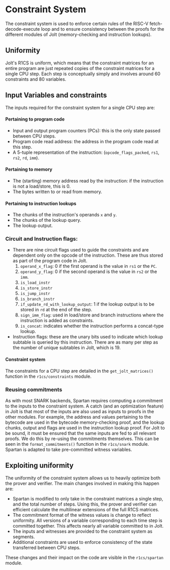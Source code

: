 # Constraint System 

The constraint system is used to enforce certain rules of the RISC-V fetch-decode-execute loop 
and to ensure 
consistency between the proofs for the different modules of Jolt (memory-checking 
and instruction lookups). 

## Uniformity

Jolt's R1CS is uniform, which means
that the constraint matrices for an entire program are just repeated copies of the constraint 
matrices for a single CPU step. 
Each step is conceptually simply and involves around 60 constraints and 80 variables. 

## Input Variables and constraints

The inputs required for the constraint system for a single CPU step are: 

#### Pertaining to program code
* Input and output program counters (PCs): this is the only state passed between CPU steps. 
* Program code read address: the address in the program code read at this step. 
* A 5-tuple representation of the instruction: (`opcode_flags_packed`, `rs1`, `rs2`, `rd`, `imm`). 

#### Pertaining to memory
* The (starting) memory address read by the instruction: if the instruction is not a load/store, this is 0.
* The bytes written to or read from memory.

####  Pertaining to instruction lookups
* The chunks of the instruction's operands `x` and `y`. 
* The chunks of the lookup query. 
* The lookup output. 

### Circuit and Instruction flags: 
* There are nine circuit flags used to guide the constraints and are dependent only on the opcode of the instruction. These are thus stored as part of the program code in Jolt. 
    1. `operand_x_flag`: 0 if the first operand is the value in `rs1` or the `PC`. 
    2. `operand_y_flag`: 0 if the second operand is the value in `rs2` or the `imm`. 
    3. `is_load_instr`
    4. `is_store_instr`
    5. `is_jump_instr`
    6. `is_branch_instr`
    7. `if_update_rd_with_lookup_output`: 1 if the lookup output is to be stored in `rd` at the end of the step. 
    8. `sign_imm_flag`: used in load/store and branch instructions where the instruction is added as constraints. 
    9. `is_concat`: indicates whether the instruction performs a concat-type lookup. 
* Instruction flags: these are the unary bits used to indicate which lookup subtable is queried by this instruction. There are as many per step as the number of unique subtables in Jolt, which is 19. 

#### Constraint system 

The constraints for a CPU step are detailed in the `get_jolt_matrices()` function in the `r1cs/constraints` module. 

### Reusing commitments 

As with most SNARK backends, Spartan requires computing a commitment to the inputs 
to the constraint system. 
A catch (and an optimization feature) in Jolt is that most of the inputs 
are also used as inputs to proofs in the other modules. For example, 
the address and values pertaining to the bytecode are used in the bytecode memory-checking proof, 
and the lookup chunks, output and flags are used in the instruction lookup proof. 
For Jolt to be sound, it must be ensured that the same inputs are fed to all relevant proofs. 
We do this by re-using the commitments themselves. 
This can be seen in the `format_commitments()` function in the `r1cs/snark` module. 
Spartan is adapted to take pre-committed witness variables. 

## Exploiting uniformity 

The uniformity of the constraint system allows us to heavily optimize both the prover and verifier. 
The main changes involved in making this happen are: 
- Spartan is modified to only take in the constraint matrices a single step, and the total number of steps. Using this, the prover and verifier can efficient calculate the multilinear extensions of the full R1CS matrices. 
- The commitment format of the witness values is change to reflect uniformity. All versions of a variable corresponding to each time step is committed together. This affects nearly all variable committed to in Jolt. 
- The inputs and witnesses are provided to the constraint system as segments. 
- Additional constraints are used to enforce consistency of the state transferred between CPU steps. 

These changes and their impact on the code are visible in the `r1cs/spartan` module. 
